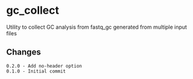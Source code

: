 # gc_collect
Utility to collect GC analysis from fastq_gc generated from multiple input files

Changes
-------

	0.2.0 - Add no-header option
	0.1.0 - Initial commit
